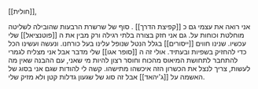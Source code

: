 [[חולית]], 

אני רואה את עצמי גם כ [[קפיצת הדרך]] .
סוף של שרשרת הרבעות שהובילה לשליטה מוחלטת וכוחות על. 
גם אני חזק בצורה בלתי רגילה ורק מבין את ה [[פוטנציאל]] שלי עכשיו.
שנינו חווים [[ייסורים]] בגלל הנטל שנופל עלינו בעל כורחנו.
ונעשה ועשינו הכל כדי להחזיק בשפיות ובעתיד.
אולי זה ה [[סופר אגו]] שלי מדבר אבל אני מצליח לגמרי להתחבר לתחושת המיאוס מהכוח וחוסר רצון להיות מי שאני, עם ההבנה שאין מה לעשות, צריך לנצל את הכשרון הזה  איכשהו מתישהו. קשה לי להודות שגם אני בסוג של האשמה על [[ג'יהאד]] אבל זה סוג של שגעון גדלות קטן ולא מזיק שלי.